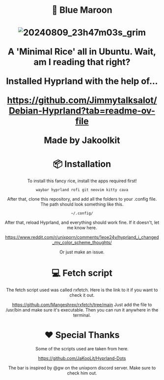 <div align="center">
<h1>🌊 Blue Maroon<h1>

![20240809_23h47m03s_grim](https://github.com/user-attachments/assets/5ae5a923-daf7-4ef6-860f-f95341e7c017)

A 'Minimal Rice' all in Ubuntu. Wait, am I reading that right?

Installed Hyprland with the help of...

https://github.com/Jimmytalksalot/Debian-Hyprland?tab=readme-ov-file 

Made by **Jakoolkit** 

# 📦 Installation 

To install this fancy rice, install the apps required first!

```waybar hyprland rofi git neovim kitty cava```

After that, clone this repository, and add all the folders to your .config file. The path should look something like this.

```~/.config/``` 

After that, reload Hyprland, and everything should work fine. If it doesn't, let me know here.

https://www.reddit.com/r/unixporn/comments/1eoe24v/hyprland_i_changed_my_color_scheme_thoughts/

Or just make an issue.

# 💻 Fetch script

The fetch script used was called rxfetch. Here is the link to it if you want to check it out.


https://github.com/Mangeshrex/rxfetch/tree/main
Just add the file to /usr/bin and make sure it's executable. Then you can run it anywhere in the terminal.




# ❤️ Special Thanks

Some of the scripts used are taken from here.

https://github.com/JaKooLit/Hyprland-Dots

The bar is inspired by @gw on the unixporn discord server. Make sure to check him out.

